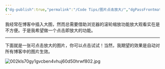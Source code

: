 ```yaml
---
{"dg-publish":true,"permalink":"/Code Tips/图片点击放大/","dgPassFrontmatter":true}
---
```



我经常在博客中插入大图，然而总需要借助浏览器的滚轮缩放功能放大观看实在是不方便。于是我希望做一个点击即放大的功能。

---

下面就是一张可点击放大的图片，你可以点击试试！当然，我期望的效果是自动对所有博客中的图片生效。

![002kIs70gy1gvcben4vhuj60d50hrwf802.jpg](https://img2.imgtp.com/2024/05/18/xyMYrkZb.jpg)
